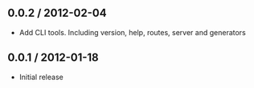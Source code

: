 ## 0.0.2 / 2012-02-04

  - Add CLI tools. Including version, help, routes, server and generators



## 0.0.1 / 2012-01-18

  - Initial release
